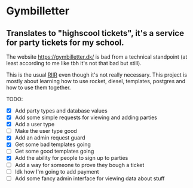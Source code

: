 # Gymbilletter
## Translates to "highscool tickets", it's a service for party tickets for my school.
The website https://gymbilletter.dk/ is bad from a technical standpoint (at least according to me like tbh it's not that bad but still).

This is the usual [RIIR](https://transitiontech.ca/random/RIIR) even though it's not really necessary.
This project is mostly about learning how to use rocket, diesel, templates, postgres and how to use them together.

TODO:
 - [x] Add party types and database values
 - [x] Add some simple requests for viewing and adding parties
 - [x] Add a user type
 - [ ] Make the user type good
 - [x] Add an admin request guard
 - [x] Get some bad templates going
 - [ ] Get some good templates going
 - [x] Add the ability for people to sign up to parties
 - [ ] Add a way for someone to prove they bough a ticket
 - [ ] Idk how I'm going to add payment
 - [ ] Add some fancy admin interface for viewing data about stuff
